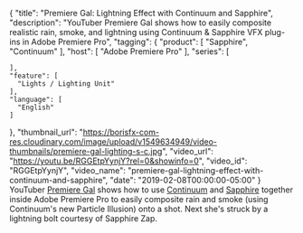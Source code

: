 {
  "title": "Premiere Gal: Lightning Effect with Continuum and Sapphire",
  "description": "YouTuber Premiere Gal shows how to easily composite realistic rain, smoke, and lightning using Continuum & Sapphire VFX plug-ins in Adobe Premiere Pro",
  "tagging": {
    "product": [
      "Sapphire",
      "Continuum"
    ],
    "host": [
      "Adobe Premiere Pro"
    ],
    "series": [

    ],
    "feature": [
      "Lights / Lighting Unit"
    ],
    "language": [
      "English"
    ]
  },
  "thumbnail_url": "https://borisfx-com-res.cloudinary.com/image/upload/v1549634949/video-thumbnails/premiere-gal-lighting-s-c.jpg",
  "video_url": "https://youtu.be/RGGEtpYynjY?rel=0&showinfo=0",
  "video_id": "RGGEtpYynjY",
  "video_name": "premiere-gal-lightning-effect-with-continuum-and-sapphire",
  "date": "2019-02-08T00:00:00-05:00"
}
YouTuber <a href="https://www.youtube.com/channel/UCaDZLsDEEBBJESXmmi-9m5w" target="_blank">Premiere Gal</a> shows how to use [Continuum](https://borisfx.com/products/continuum/ "Boris FX - Continuum") and [Sapphire](https://borisfx.com/products/sapphire/) together inside Adobe Premiere Pro to easily composite rain and smoke (using Continuum's new Particle Illusion) onto a shot. Next she's struck by a lightning bolt courtesy of Sapphire Zap.
